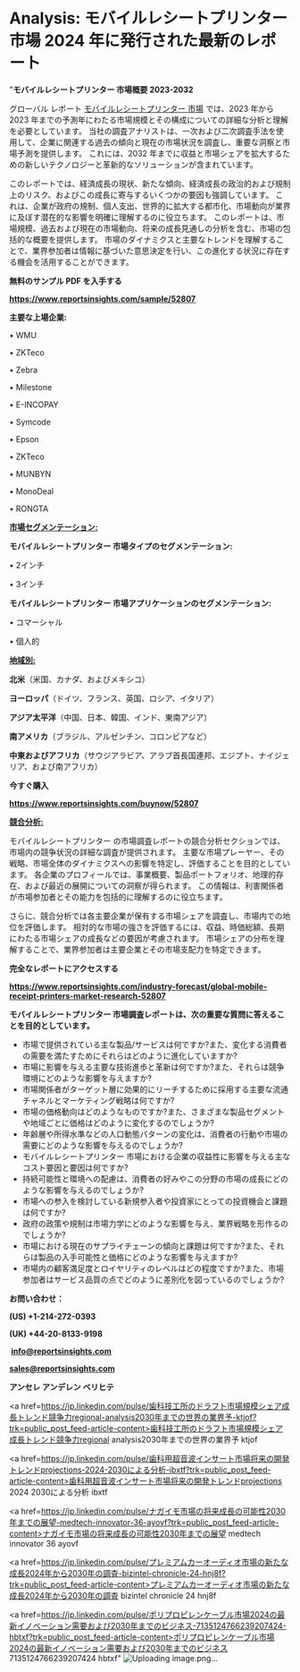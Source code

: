 # Analysis: モバイルレシートプリンター市場 2024 年に発行された最新のレポート

"<strong>モバイルレシートプリンター 市場概要 2023-2032</strong>

グローバル レポート <a href=https://www.reportsinsights.com/sample/52807>モバイルレシートプリンター 市場</a> では、2023 年から 2023 年までの予測年にわたる市場規模とその構成についての詳細な分析と理解を必要としています。 当社の調査アナリストは、一次および二次調査手法を使用して、企業に関連する過去の傾向と現在の市場状況を調査し、重要な洞察と市場予測を提供します。 これには、2032 年までに収益と市場シェアを拡大​​するための新しいテクノロジーと革新的なソリューションが含まれています。

このレポートでは、経済成長の現状、新たな傾向、経済成長の政治的および規制上のリスク、およびこの成長に寄与するいくつかの要因も強調しています。 これは、企業が政府の規制、個人支出、世界的に拡大する都市化、市場動向が業界に及ぼす潜在的な影響を明確に理解するのに役立ちます。 このレポートは、市場規模、過去および現在の市場動向、将来の成長見通しの分析を含む、市場の包括的な概要を提供します。 市場のダイナミクスと主要なトレンドを理解することで、業界参加者は情報に基づいた意思決定を行い、この進化する状況に存在する機会を活用することができます。

<strong><b>無料のサンプル PDF を入手する</b></strong>

<a href=https://www.reportsinsights.com/sample/52807><strong><u>https://www.reportsinsights.com/sample/52807</u></strong></a>

<strong>主要な上場企業:</strong>

• WMU

• ZKTeco

• Zebra

• Milestone

• E-INCOPAY

• Symcode

• Epson

• ZKTeco

• MUNBYN

• MonoDeal

• RONGTA

<strong><u>市場セグメンテーション</u></strong><strong><u>:</u></strong>

<strong>モバイルレシートプリンター 市場タイプのセグメンテーション:</strong>

• 2インチ

• 3インチ

<strong>モバイルレシートプリンター 市場アプリケーションのセグメンテーション:</strong>

• コマーシャル

• 個人的

<strong><u>地域別</u></strong><strong><u>:</u></strong>

<strong>北米</strong>（米国、カナダ、およびメキシコ）

<strong>ヨーロッパ</strong>（ドイツ、フランス、英国、ロシア、イタリア）

<strong>アジア太平洋</strong>（中国、日本、韓国、インド、東南アジア）

<strong>南アメリカ</strong>（ブラジル、アルゼンチン、コロンビアなど）

<strong>中東およびアフリカ</strong>（サウジアラビア、アラブ首長国連邦、エジプト、ナイジェリア、および南アフリカ）

<strong>今すぐ購入</strong>

<a href=https://www.reportsinsights.com/buynow/52807><strong><u>https://www.reportsinsights.com/buynow/52807</u></strong></a>

<strong><u>競合分析:</u></strong>

モバイルレシートプリンター の市場調査レポートの競合分析セクションでは、市場内の競争状況の詳細な調査が提供されます。 主要な市場プレーヤー、その戦略、市場全体のダイナミクスへの影響を特定し、評価することを目的としています。 各企業のプロフィールでは、事業概要、製品ポートフォリオ、地理的存在、および最近の展開についての洞察が得られます。 この情報は、利害関係者が市場参加者とその能力を包括的に理解するのに役立ちます。

さらに、競合分析では各主要企業が保有する市場シェアを調査し、市場内での地位を評価します。 相対的な市場の強さを評価するには、収益、時価総額、長期にわたる市場シェアの成長などの要因が考慮されます。 市場シェアの分布を理解することで、業界参加者は主要企業とその市場支配力を特定できます。

<strong>完全なレポートにアクセスする</strong>

<a href=https://www.reportsinsights.com/industry-forecast/global-mobile-receipt-printers-market-research-52807><strong><u><b>https://www.reportsinsights.com/industry-forecast/global-mobile-receipt-printers-market-research-52807</b></u></strong></a>

<strong><b>モバイルレシートプリンター 市場調査レポートは、次の重要な質問に答えることを目的としています。</b></strong>
<ul>
  <li>市場で提供されている主な製品/サービスは何ですか?また、変化する消費者の需要を満たすためにそれらはどのように進化していますか?</li>
  <li>市場に影響を与える主要な技術進歩と革新は何ですか?また、それらは競争環境にどのような影響を与えますか?</li>
  <li>市場関係者がターゲット層に効果的にリーチするために採用する主要な流通チャネルとマーケティング戦略は何ですか?</li>
  <li>市場の価格動向はどのようなものですか?また、さまざまな製品セグメントや地域ごとに価格はどのように変化するのでしょうか?</li>
  <li>年齢層や所得水準などの人口動態パターンの変化は、消費者の行動や市場の需要にどのような影響を与えるのでしょうか?</li>
  <li>モバイルレシートプリンター 市場における企業の収益性に影響を与える主なコスト要因と要因は何ですか?</li>
  <li>持続可能性と環境への配慮は、消費者の好みやこの分野の市場の成長にどのような影響を与えるのでしょうか?</li>
  <li>市場への参入を検討している新規参入者や投資家にとっての投資機会と課題は何ですか?</li>
  <li>政府の政策や規制は市場力学にどのような影響を与え、業界戦略を形作るのでしょうか?</li>
  <li>市場における現在のサプライチェーンの傾向と課題は何ですか?また、それらは製品の入手可能性と価格にどのような影響を与えますか?</li>
  <li>市場内の顧客満足度とロイヤリティのレベルはどの程度ですか?また、市場参加者はサービス品質の点でどのように差別化を図っているのでしょうか?</li>
</ul>
<strong>お問い合わせ：</strong>

<strong>(US) +1-214-272-0393</strong>

<strong>(UK) +44-20-8133-9198</strong>

<strong> </strong><a href=info@reportsinsights.com><strong><u>info@reportsinsights.com</u></strong></a>

<a href=sales@reportsinsights.com><strong><u>sales@reportsinsights.com</u></strong></a>

<strong>アンセレ アンデレン ベリヒテ</strong>

<a href=https://jp.linkedin.com/pulse/歯科技工所のドラフト市場規模シェア成長トレンド競争力regional-analysis2030年までの世界の業界予-ktjof?trk=public_post_feed-article-content>歯科技工所のドラフト市場規模シェア成長トレンド競争力regional analysis2030年までの世界の業界予 ktjof</a>

<a href=https://jp.linkedin.com/pulse/歯科用超音波インサート市場将来の開発トレンドprojections-2024-2030による分析-ibxtf?trk=public_post_feed-article-content>歯科用超音波インサート市場将来の開発トレンドprojections 2024 2030による分析 ibxtf</a>

<a href=https://jp.linkedin.com/pulse/ナガイモ市場の将来成長の可能性2030年までの展望-medtech-innovator-36-ayovf?trk=public_post_feed-article-content>ナガイモ市場の将来成長の可能性2030年までの展望 medtech innovator 36 ayovf</a>

<a href=https://jp.linkedin.com/pulse/プレミアムカーオーディオ市場の新たな成長2024年から2030年の調査-bizintel-chronicle-24-hnj8f?trk=public_post_feed-article-content>プレミアムカーオーディオ市場の新たな成長2024年から2030年の調査 bizintel chronicle 24 hnj8f</a>

<a href=https://jp.linkedin.com/pulse/ポリプロピレンケーブル市場2024の最新イノベーション需要および2030年までのビジネス-7135124766239207424-hbtxf?trk=public_post_feed-article-content>ポリプロピレンケーブル市場2024の最新イノベーション需要および2030年までのビジネス 7135124766239207424 hbtxf</a>"
![Uploading image.png…]()
